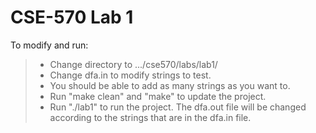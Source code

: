 # CSE-570 Lab 1

To modify and run:  
> * Change directory to .../cse570/labs/lab1/  
> * Change dfa.in to modify strings to test.  
> * You should be able to add as many strings as you want to.  
> * Run "make clean" and "make" to update the project.  
> * Run "./lab1" to run the project. The dfa.out file will be changed according to the strings that are in the dfa.in file.  
